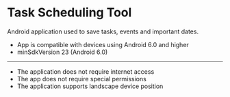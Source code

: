 # Task Scheduling Tool
Android application used to save tasks, events and important dates.

- App is compatible with devices using Android 6.0 and higher
- minSdkVersion 23 (Android 6.0)

<hr>

- The application does not require internet access
- The app does not require special permissions
- The application supports landscape device position
